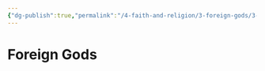 ```yaml
---
{"dg-publish":true,"permalink":"/4-faith-and-religion/3-foreign-gods/3-foreign-gods/"}
---
```


# Foreign Gods
